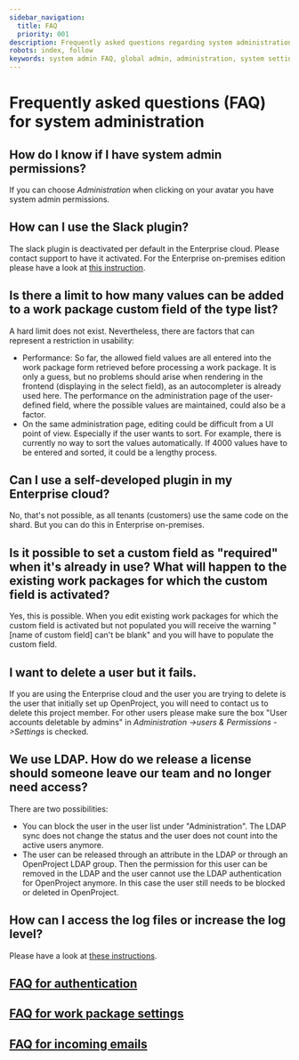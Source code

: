 ```yaml
---
sidebar_navigation:
  title: FAQ
  priority: 001
description: Frequently asked questions regarding system administration
robots: index, follow
keywords: system admin FAQ, global admin, administration, system settings
---
```


# Frequently asked questions (FAQ) for system administration

## How do I know if I have system admin permissions?

If you can choose *Administration* when clicking on your avatar you have system admin permissions.

## How can I use the Slack plugin?

The slack plugin is deactivated per default in the Enterprise cloud. Please contact support to have it activated. For the Enterprise on-premises edition please have a look at [this instruction](../../user-guide/integrations/#slack).

## Is there a limit to how many values can be added to a work package custom field of the type list?

A hard limit does not exist. Nevertheless, there are factors that can represent a restriction in usability: 

- Performance: So far, the allowed field values are all entered into the work package form retrieved before processing a work package. It is only a guess, but  no problems should arise when rendering in the frontend (displaying in the select field), as an autocompleter is already used here. The performance on the administration page of the user-defined field, where the possible values are maintained, could also be a factor. 
- On the same administration page, editing could be difficult from a UI point of view. Especially if the user wants to sort. For example, there is currently no way to sort the values automatically. If 4000 values have to be entered and sorted, it could be a lengthy process.

## Can I use a self-developed plugin in my Enterprise cloud?

No, that's not possible, as all tenants (customers) use the same code on the shard. But you can do this in Enterprise on-premises.

## Is it possible to set a custom field as "required" when it's already in use? What will happen to the existing work packages for which the custom field is activated?

Yes, this is possible. When you edit existing work packages for which the custom field is activated but not populated you will receive the warning "[name of custom field] can't be blank" and you will have to populate the custom field.

## I want to delete a user but it fails.

If you are using the Enterprise cloud and the user you are trying to delete is the user that initially set up OpenProject, you will need to contact us to delete this project member. For other users please make sure the box "User accounts deletable by admins" in *Administration ->users & Permissions ->Settings* is checked.

## We use LDAP. How do we release a license should someone leave our team and no longer need access?

There are two possibilities:

- You can block the user in the user list under "Administration". The LDAP sync does not change the status and the user does not count into the active users anymore.
- The user can be released through an attribute in the LDAP or through an OpenProject LDAP group. Then the permission for this user can be removed in the LDAP and the user cannot use the LDAP authentication for OpenProject anymore. In this case the user still needs to be blocked or deleted in OpenProject.

## How can I access the log files or increase the log level?

Please have a look at [these instructions](../../installation-and-operations/operation/monitoring).

## [FAQ for authentication](../authentication/faq)



## [FAQ for work package settings](../manage-work-packages/faq)



## [FAQ for incoming emails](../email/faq)

